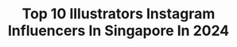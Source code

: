 ---
title: Top 10 Illustrators Instagram Influencers In Singapore In 2024
description: >-
  Find top illustrators Instagram influencers in Singapore in 2024. Most popular hashtags: #illustration #digitalart #drawing.
platform: Instagram
hits: 9
text_top: Analyze the top-rated Instagram profiles on inBeat.
text_bottom: inBeat holds 9 Instagram influencers like this in Singapore for you to contact.
profiles:
  - username: "sadshrimps"
    fullname: >-
      Natasha-Elle
    bio: >-
      🦐 illustrator 🦐 ー singapore / tokyo I make videos, apparel and cute things ☆彡
    location: "Singapore"
    followers: 71629
    engagement: 450
    commentsToLikes: 0.006415
    id: cl51wcahp0doe0i23m3d19xcq
    verified: false
    hashtags: "#sustainability, #marinabaysands, #artsciencecinema, #schooloftomorrowsg"
  - username: "merchantofhappiness"
    fullname: >-
      william sim
    bio: >-
      Singapore based artist + book illustrator Bringing real happiness through art All works for sale. DM or william@amphibioscreative.sg
    location: "Singapore"
    followers: 95577
    engagement: 259
    commentsToLikes: 0.012974
    id: cl56a8olq1uce0i23wl2lq1yr
    verified: false
    hashtags: "#miniturepainting, #fun, #toyfishes, #bockingfordpaper"
  - username: "davdaf"
    fullname: >-
      
    bio: >-
      Dave Disney 🇸🇬✨🏰✨ 🎪: The Avid DisneyFan °o° 🙋🏻‍♂️: I'm an illustrator 🚂: Disney Collector’s 🎠: Share Disney Magic
    location: "Singapore"
    followers: 40167
    engagement: 152
    commentsToLikes: 0.021549
    id: ck9wf8jncnoo20j78qxlpvs9q
    verified: false
    hashtags: "#sharedisneymagicasia, #disneyhotels, #disneypic, #fairygodmother"
  - username: "kzgabriella"
    fullname: >-
      Kezia Gabriella
    bio: >-
      Art Director / Illustrator 1/2 of @helloantinormal UK & US Representation: @jsragency kezia@antinormal.co
    location: "Singapore"
    followers: 26181
    engagement: 332
    commentsToLikes: 0.005845
    id: ckap97yadrj970i78xzgqwtqo
    verified: false
    hashtags: "#allianzmomentoftruth, #abstract, #mixedmedia, #editorialillustration"
  - username: "leorenart"
    fullname: >-
      ⭕️ Leoren ⭕️
    bio: >-
      [[ Illustrator + pin maker ]] ⚠️ Repost with credit OK 🌟 COMMISSION CLOSED 📮 ONLINE STORE OPEN
    location: "Singapore"
    followers: 12577
    engagement: 431
    commentsToLikes: 0.031338
    id: ckap1racnvs790i7861byeshw
    verified: false
    hashtags: "#pincollecting, #poogie, #velkhana, #aang"
  - username: "friedricebucket"
    fullname: >-
      Ong Yi Teck | Animator
    bio: >-
      25 | Illustrator and Animator| Based in 🇸🇬 I create digital lifestyle content too @thericebucket Email for business inquiries.
    location: "Singapore"
    followers: 7935
    engagement: 422
    commentsToLikes: 0.015937
    id: ck14l6lgrt47r0i197ra1jrtu
    verified: false
    hashtags: "#loopcycle, #sketch, #doodle, #gif"
  - username: "redbeanporridge"
    fullname: >-
      Johan (Joe-han)
    bio: >-
      Sir, this is a Wendy’s. Illustrator & Animator. Twitch Streamer. He/him. Malaysian 🇲🇾 Lasalle College of The Arts Singapore Alum 2020.
    location: "Singapore"
    followers: 33888
    engagement: 917
    commentsToLikes: 0.012324
    id: ck0w54yh61x9z0i196gqqj479
    verified: false
    hashtags: "#foodart, #sketch, #art, #illustration"
  - username: "lovage"
    fullname: >-
      Tiffany Lovage
    bio: >-
      Hodgepodge of illustration, movement and life 〰️ say hi/ for commissions: hello@tiffanylovage.com (More works in story highlights) #lovageillustrates
    location: "Singapore"
    followers: 42406
    engagement: 76
    commentsToLikes: 0.029644
    id: ck6tzavhc8mmb0j71nd9chy9s
    verified: false
    hashtags: "#puppy, #rescue, #lovageillustrates, #mural"
  - username: "nadisukova"
    fullname: >-
      Fashion | Sketch | Singapore
    bio: >-
      ❗️Life in SG🇸🇬 vs HK🇭🇰 ❗️I discover and write about HK and SG fashion💃 ❗️Jewellery business💍 ❗️Illustrator @sketchbynadi ❗️Model💃
    location: "Singapore"
    followers: 7147
    engagement: 394
    commentsToLikes: 0.099478
    id: ckf5vanb6nwcg0j23izf9elhe
    verified: false
    hashtags: ""
---